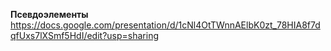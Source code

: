 **Псевдоэлементы** https://docs.google.com/presentation/d/1cNl4OtTWnnAElbK0zt_78HIA8f7dqfUxs7lXSmf5HdI/edit?usp=sharing
